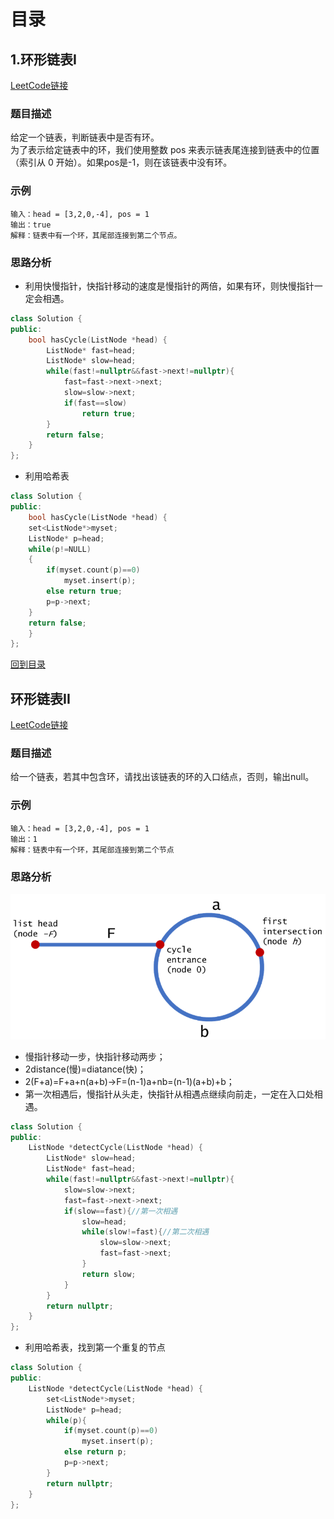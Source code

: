 # 目录
## 1.环形链表I
[LeetCode链接](https://leetcode-cn.com/problems/linked-list-cycle/)
### 题目描述
给定一个链表，判断链表中是否有环。  
为了表示给定链表中的环，我们使用整数 pos 来表示链表尾连接到链表中的位置（索引从 0 开始）。如果pos是-1，则在该链表中没有环。
### 示例
	输入：head = [3,2,0,-4], pos = 1
	输出：true
	解释：链表中有一个环，其尾部连接到第二个节点。
### 思路分析
* 利用快慢指针，快指针移动的速度是慢指针的两倍，如果有环，则快慢指针一定会相遇。
```cpp
class Solution {
public:
    bool hasCycle(ListNode *head) {
        ListNode* fast=head;
        ListNode* slow=head;
        while(fast!=nullptr&&fast->next!=nullptr){
            fast=fast->next->next;
            slow=slow->next;
            if(fast==slow)
                return true;
        }
        return false;
    }
};
```
* 利用哈希表
```cpp
class Solution {
public:
    bool hasCycle(ListNode *head) {
    set<ListNode*>myset; 
    ListNode* p=head;
    while(p!=NULL)
    {
        if(myset.count(p)==0)
            myset.insert(p);
        else return true;
        p=p->next;
    }
    return false;
    }
};
```
[回到目录](#目录)
## 环形链表II
[LeetCode链接](https://leetcode-cn.com/problems/linked-list-cycle-ii/)
### 题目描述
给一个链表，若其中包含环，请找出该链表的环的入口结点，否则，输出null。
### 示例
	输入：head = [3,2,0,-4], pos = 1
	输出：1
	解释：链表中有一个环，其尾部连接到第二个节点
### 思路分析
![image](https://github.com/piemon-nyah/Review/blob/master/%E5%89%91%E6%8C%87Offer%E9%A2%98%E8%A7%A3/%E5%9B%BE%E7%89%87/%E5%89%91%E6%8C%87offer23%E9%93%BE%E8%A1%A8%E4%B8%AD%E7%8E%AF%E7%9A%84%E5%85%A5%E5%8F%A3%E8%8A%82%E7%82%B9.png)
* 慢指针移动一步，快指针移动两步；
* 2distance(慢)=diatance(快)；
* 2(F+a)=F+a+n(a+b)->F=(n-1)a+nb=(n-1)(a+b)+b；
* 第一次相遇后，慢指针从头走，快指针从相遇点继续向前走，一定在入口处相遇。
```cpp
class Solution {
public:
    ListNode *detectCycle(ListNode *head) {
        ListNode* slow=head;
        ListNode* fast=head;
        while(fast!=nullptr&&fast->next!=nullptr){
            slow=slow->next;
            fast=fast->next->next;
            if(slow==fast){//第一次相遇
                slow=head;
                while(slow!=fast){//第二次相遇
                    slow=slow->next;
                    fast=fast->next;
                }
                return slow;
            }
        }
        return nullptr;
    }
};
```
* 利用哈希表，找到第一个重复的节点
```cpp
class Solution {
public:
    ListNode *detectCycle(ListNode *head) {
        set<ListNode*>myset;
        ListNode* p=head;
        while(p){
            if(myset.count(p)==0)
                myset.insert(p);
            else return p;
            p=p->next;
        }
        return nullptr;
    }
};
```
